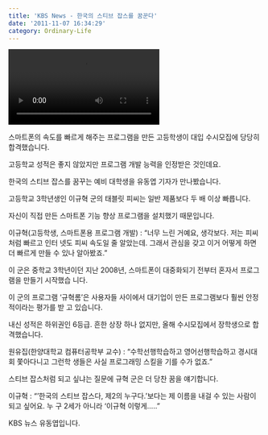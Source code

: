 ```yaml
---
title: 'KBS News - 한국의 스티브 잡스를 꿈꾼다'
date: '2011-11-07 16:34:29'
category: Ordinary-Life
---
```


<video src="/assets/video/2011-11-07.mp4" controls></video>

스마트폰의 속도를 빠르게 해주는 프로그램을 만든 고등학생이 대입 수시모집에 당당히 합격했습니다.

고등학교 성적은 좋지 않았지만 프로그램 개발 능력을 인정받은 것인데요.

한국의 스티브 잡스를 꿈꾸는 예비 대학생을 유동엽 기자가 만나봤습니다.

고등학교 3학년생인 이규혁 군의 태블릿 피씨는 일반 제품보다 두 배 이상 빠릅니다.

자신이 직접 만든 스마트폰 기능 향상 프로그램을 설치했기 때문입니다.

이규혁(고등학생, 스마트폰용 프로그램 개발) : “너무 느린 거예요, 생각보다. 저는 피씨처럼 빠르고 인터
넷도 피씨 속도일 줄 알았는데. 그래서 관심을 갖고 이거 어떻게 하면 더 빠르게 만들 수 있나 알아봤죠.”

이 군은 중학교 3학년이던 지난 2008년, 스마트폰이 대중화되기 전부터 혼자서 프로그램을 만들기 시작했습
니다.

이 군의 프로그램 ‘규혁롬’은 사용자들 사이에서 대기업이 만든 프로그램보다 훨씬 안정적이라는 평가를 받
고 있습니다.

내신 성적은 하위권인 6등급. 흔한 상장 하나 없지만, 올해 수시모집에서 장학생으로 합격했습니다.

원유집(한양대학교 컴퓨터공학부 교수) : “수학선행학습하고 영어선행학습하고 경시대회 쫓아다니고 그런학
생들은 사실 프로그래밍 스킬을 기를 수가 없죠.”

스티브 잡스처럼 되고 싶냐는 질문에 규혁 군은 더 당찬 꿈을 얘기합니다.

이규혁 : “’한국의 스티브 잡스다, 제2의 누구다.’보다는 제 이름을 내걸 수 있는 사람이 되고 싶어요. 누
구 2세가 아니라 ‘이규혁 이렇게…..”

KBS 뉴스 유동엽입니다.

